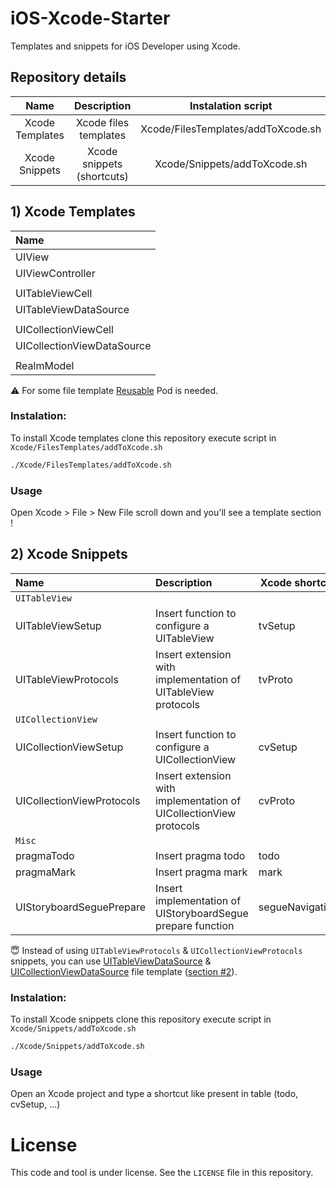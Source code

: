 # iOS-Xcode-Starter
Templates and snippets for iOS Developer using Xcode.

## Repository details
|        Name       |                             Description                            |         Instalation script         |
|:-----------------:|:------------------------------------------------------------------:|:----------------------------------:|
| Xcode Templates   | Xcode files templates                                              | Xcode/FilesTemplates/addToXcode.sh |
| Xcode Snippets    | Xcode snippets (shortcuts)                                         | Xcode/Snippets/addToXcode.sh       |

## 1) Xcode Templates
|         Name         |
|:---------------------|
| UIView               |
| UIViewController     |
|                      |
| UITableViewCell      |
| UITableViewDataSource|
|                      |
| UICollectionViewCell |
| UICollectionViewDataSource|
|                      |
| RealmModel           |

⚠️ For some file template [Reusable](https://github.com/AliSoftware/Reusable) Pod is needed.

### Instalation:
To install Xcode templates clone this repository execute script in `Xcode/FilesTemplates/addToXcode.sh`
```bash
./Xcode/FilesTemplates/addToXcode.sh
```

### Usage
Open Xcode > File > New File scroll down and you'll see a template section !

## 2) Xcode Snippets
|            Name           |                             Description                            | Xcode shortcut |
|:--------------------------|:-------------------------------------------------------------------|----------------|
| `UITableView`             |
| UITableViewSetup          | Insert function to configure a UITableView                         | tvSetup        |
| UITableViewProtocols      | Insert extension with implementation of UITableView protocols      | tvProto        |
| `UICollectionView`        |
| UICollectionViewSetup     | Insert function to configure a UICollectionView                    | cvSetup        |
| UICollectionViewProtocols | Insert extension with implementation of UICollectionView protocols | cvProto        |
| `Misc`                    |
| pragmaTodo                | Insert pragma todo                                                 | todo           |
| pragmaMark                | Insert pragma mark                                                 | mark           |
| UIStoryboardSeguePrepare  | Insert implementation of UIStoryboardSegue prepare function        | segueNavigation|

😇 Instead of using `UITableViewProtocols` & `UICollectionViewProtocols` snippets, you can use [UITableViewDataSource](https://github.com/Maximelc/iOS-Starter/blob/master/Xcode/FilesTemplates/Custom.xctemplate/UITableViewDataSource/___FILEBASENAME___.swift) & [UICollectionViewDataSource](https://github.com/Maximelc/iOS-Starter/blob/master/Xcode/FilesTemplates/Custom.xctemplate/UICollectionViewDataSource/___FILEBASENAME___.swift) file template ([section #2](https://github.com/Maximelc/iOS-Starter#2-xcode-templates)).

### Instalation:
To install Xcode snippets clone this repository execute script in `Xcode/Snippets/addToXcode.sh`
```bash
./Xcode/Snippets/addToXcode.sh
```
### Usage
Open an Xcode project and type a shortcut like present in table (todo, cvSetup, ...)

# License
This code and tool is under license. See the `LICENSE` file in this repository.
